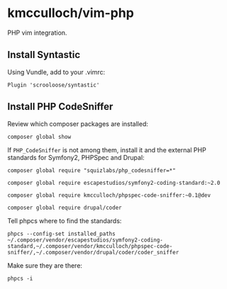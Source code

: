 # kmcculloch/vim-php

PHP vim integration.

## Install Syntastic

Using Vundle, add to your .vimrc:

`Plugin 'scrooloose/syntastic'`

## Install PHP CodeSniffer

Review which composer packages are installed:

`composer global show`

If `PHP_CodeSniffer` is not among them, install it and the external PHP
standards for Symfony2, PHPSpec and Drupal:

```
composer global require "squizlabs/php_codesniffer=*"

composer global require escapestudios/symfony2-coding-standard:~2.0

composer global require kmcculloch/phpspec-code-sniffer:~0.1@dev

composer global require drupal/coder
```

Tell phpcs where to find the standards:

```
phpcs --config-set installed_paths ~/.composer/vendor/escapestudios/symfony2-coding-standard,~/.composer/vendor/kmcculloch/phpspec-code-sniffer/,~/.composer/vendor/drupal/coder/coder_sniffer
```

Make sure they are there:

```
phpcs -i
```
